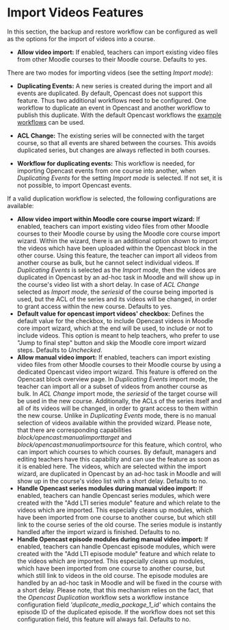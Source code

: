 # Import Videos Features
In this section, the backup and restore workflow can be configured as well as the options for the import of videos into a course.

* **Allow video import:** If enabled, teachers can import existing video files from other Moodle courses to their Moodle course. Defaults to yes.

There are two modes for importing videos (see the setting *Import mode*):
* **Duplicating Events:** A new series is created during the import and all events are duplicated. By default, Opencast does not support this feature. Thus two additional workflows need to be configured. One workflow to duplicate an event in Opencast and another workflow to publish this duplicate.
  With the default Opencast workflows the [example workflows](backup_restore_workflows.md) can be used.
* **ACL Change:** The existing series will be connected with the target course, so that all events are shared between the courses. This avoids duplicated series, but changes are always reflected in both courses.

* **Workflow for duplicating events:** This workflow is needed, for importing Opencast events from one course into another, when *Duplicating Events* for the setting *Import mode* is selected. If not set, it is not possible, to import Opencast events.

If a valid duplication workflow is selected, the following configurations are available:
* **Allow video import within Moodle core course import wizard:** If enabled, teachers can import existing video files from other Moodle courses to their Moodle course by using the Moodle core course import wizard. Within the wizard, there is an additional option shown to import the videos which have been uploaded within the Opencast block in the other course. Using this feature, the teacher can import all videos from another course as bulk, but he cannot select individual videos.
  If *Duplicating Events* is selected as the *Import mode*, then the videos are duplicated in Opencast by an ad-hoc task in Moodle and will show up in the course's video list with a short delay.
  In case of *ACL Change* selected as *Import mode*, the *seriesid* of the course being imported is used, but the ACL of the series and its videos will be changed, in order to grant access within the new course. Defaults to yes.
* **Default value for opencast import videos' checkbox:** Defines the default value for the checkbox, to include Opencast videos in Moodle core import wizard, which at the end will be used, to include or not to include videos. This option is meant to help teachers, who prefer to use "Jump to final step" button and skip the Moodle core import wizard steps. Defaults to *Unchecked*.
* **Allow manual video import:** If enabled, teachers can import existing video files from other Moodle courses to their Moodle course by using a dedicated Opencast video import wizard. This feature is offered on the Opencast block overview page. In *Duplicating Events* import mode, the teacher can import all or a subset of videos from another course as bulk.
  In *ACL Change* import mode, the *seriesid* of the target course will be used in the new course. Additionally, the ACLs of the series itself and all of its videos will be changed, in order to grant access to them within the new course.
  Unlike in *Duplicating Events* mode, there is no manual selection of videos available within the provided wizard.
  Please note, that there are corresponding capabilities *block/opencast:manualimporttarget* and *block/opencast:manualimportsource* for this feature, which control, who can import which courses to which courses. By default, managers and editing teachers have this capability and can use the feature as soon as it is enabled here.
  The videos, which are selected within the import wizard, are duplicated in Opencast by an ad-hoc task in Moodle and will show up in the course's video list with a short delay. Defaults to no.
* **Handle Opencast series modules during manual video import:** If enabled, teachers can handle Opencast series modules, which were created with the "Add LTI series module" feature and which relate to the videos which are imported. This especially cleans up modules, which have been imported from one course to another course, but which still link to the course series of the old course. The series module is instantly handled after the import wizard is finished. Defaults to no.
* **Handle Opencast episode modules during manual video import:** If enabled, teachers can handle Opencast episode modules, which were created with the "Add LTI episode module" feature and which relate to the videos which are imported. This especially cleans up modules, which have been imported from one course to another course, but which still link to videos in the old course. The episode modules are handled by an ad-hoc task in Moodle and will be fixed in the course with a short delay.
  Please note, that this mechanism relies on the fact, that the *Opencast Duplication* workflow sets a workflow instance configuration field *'duplicate_media_package_1_id'* which contains the episode ID of the duplicated episode. If the workflow does not set this configuration field, this feature will always fail. Defaults to no.